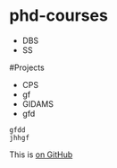 # phd-courses
* DBS
* SS

 
 #Projects
* CPS
*  gf
* GIDAMS
 * gfd
```
gfdd
jhhgf
```
This is [on GitHub](https://github.com/jbt/markdown-editor)

